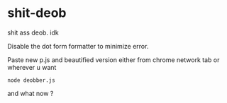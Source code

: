 # shit-deob
shit ass deob. idk

Disable the dot form formatter to minimize error.

Paste new p.js and beautified version either from chrome network tab or wherever u want

`node deobber.js`

and what now ?
